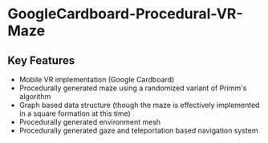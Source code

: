 # GoogleCardboard-Procedural-VR-Maze
## Key Features
* Mobile VR implementation (Google Cardboard)
* Procedurally generated maze using a randomized variant of Primm's algorithm
* Graph based data structure (though the maze is effectively implemented in a square formation at this time)
* Procedurally generated environment mesh
* Procedurally generated gaze and teleportation based navigation system

